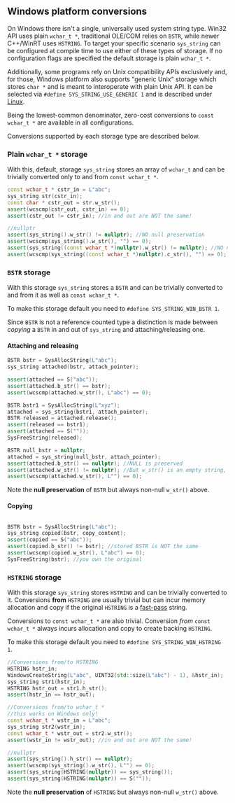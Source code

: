 ## Windows platform conversions

On Windows there isn't a single, universally used system string type. Win32 API uses plain `wchar_t *`, traditional OLE/COM relies on `BSTR`, while newer C++/WinRT uses `HSTRING`. To target your specific scenario `sys_string` can be configured at compile time to use either of these types of storage.
If no configuration flags are specified the default storage is plain `wchar_t *`. 

Additionally, some programs rely on Unix compatibility APIs exclusively and, for those, Windows platform also supports "generic Unix" storage which stores `char *` and is meant to interoperate with plain Unix API. 
It can be selected via `#define SYS_STRING_USE_GENERIC 1` and is described under [Linux](Linux.md).

Being the lowest-common denominator, zero-cost conversions to `const wchar_t *` are available in all configurations.

Conversions supported by each storage type are described below.

### Plain `wchar_t *` storage

With this, default, storage `sys_string` stores an array of `wchar_t` and can be trivially converted only to and from `const wchar_t *`. 

```cpp
const wchar_t * cstr_in = L"abc";
sys_string str(cstr_in);
const char * cstr_out = str.w_str();
assert(wcscmp(cstr_out, cstr_in) == 0);
assert(cstr_out != cstr_in); //in and out are NOT the same!

//nullptr
assert(sys_string().w_str() != nullptr); //NO null preservation
assert(wcscmp(sys_string().w_str(), "") == 0);
assert(sys_string((const wchar_t *)nullptr).w_str() != nullptr); //NO null preservation
assert(wcscmp(sys_string((const wchar_t *)nullptr).c_str(), "") == 0);

```

### `BSTR` storage

With this storage `sys_string` stores a `BSTR` and can be trivially converted to and from it as well as `const wchar_t *`. 

To make this storage default you need to `#define SYS_STRING_WIN_BSTR 1`.

Since `BSTR` is not a reference counted type a distinction is made between *copying* a `BSTR` in and out of `sys_string` and attaching/releasing one.

#### Attaching and releasing

```cpp
BSTR bstr = SysAllocString(L"abc");
sys_string attached(bstr, attach_pointer);

assert(attached == S("abc"));
assert(attached.b_str() == bstr);
assert(wcscmp(attached.w_str(), L"abc") == 0);

BSTR bstr1 = SysAllocString(L"xyz");
attached = sys_string(bstr1, attach_pointer);
BSTR released = attached.release();
assert(released == bstr1);
assert(attached == S(""));
SysFreeString(released);

BSTR null_bstr = nullptr;
attached = sys_string(null_bstr, attach_pointer);
assert(attached.b_str() == nullptr); //NULL is preserved
assert(attached.w_str() != nullptr); //But w_str() is an empty string, not null
assert(wcscmp(attached.w_str(), L"") == 0);

```

Note the **null preservation** of `BSTR` but always non-null `w_str()` above.


#### Copying

```cpp

BSTR bstr = SysAllocString(L"abc");
sys_string copied(bstr, copy_content);
assert(copied == S("abc"));
assert(copied.b_str() != bstr); //stored BSTR is NOT the same
assert(wcscmp(copied.w_str(), L"abc") == 0);
SysFreeString(bstr); //you own the original

```
  

### `HSTRING` storage

With this storage `sys_string` stores `HSTRING` and can be trivially converted to it. Conversions **from** `HSTRING` are usually trivial but can incur memory allocation and copy if the original `HSTRING` is a [fast-pass](https://devblogs.microsoft.com/oldnewthing/20160615-00/?p=93675) string. 

Conversions to `const wchar_t *` are also trivial. Conversion *from* `const wchar_t *` always incurs allocation and copy to create backing `HSTRING`.

To make this storage default you need to `#define SYS_STRING_WIN_HSTRING 1`.


```cpp
//Conversions from/to HSTRING
HSTRING hstr_in;
WindowsCreateString(L"abc", UINT32(std::size(L"abc") - 1), &hstr_in);
sys_string str1(hstr_in);
HSTRING hstr_out = str1.h_str();
assert(hstr_in == hstr_out);

//Conversions from/to wchar_t *
//this works on Windows only!
const wchar_t * wstr_in = L"abc";
sys_string str2(wstr_in);
const wchar_t * wstr_out = str2.w_str();
assert(wstr_in != wstr_out); //in and out are NOT the same!

//nullptr
assert(sys_string().h_str() == nullptr);
assert(wcscmp(sys_string().w_str(), L"") == 0);
assert(sys_string(HSTRING(nullptr)) == sys_string());
assert(sys_string(HSTRING(nullptr)) == S(""));
```

Note the **null preservation** of `HSTRING` but always non-null `w_str()` above.

